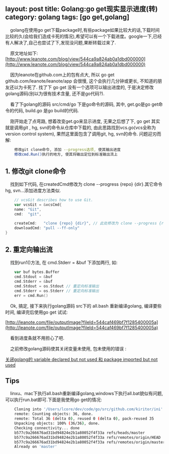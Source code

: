 layout: post
title: Golang:go get现实显示进度(转)
category: golang
tags: [go get,golang]
---
&nbsp;&nbsp;&nbsp;&nbsp;golang在使用go get下载package时,有些package如果比较大的话,下载时间比较的久(会给我们造成卡死的情况),希望可以有一个下载进度。google一下,已经有人解决了,自己也尝试了下,发现没问题,果断转载过来了.

&nbsp;&nbsp;&nbsp;&nbsp;原文地址如下:[http://www.leanote.com/blog/view/544ca9a824ab0a1dbd000000](http://www.leanote.com/blog/view/544ca9a824ab0a1dbd000000)
<!--more-->
&nbsp;&nbsp;&nbsp;&nbsp;因为leanote在github.com上的包有点大, 所以 go get github.com/leanote/leanote/app 会很慢, 这个会执行几分钟或更长, 不知道的朋友还以为卡死了. 找了下 go get 没有一个选项可以输出进度的, 于是决定修改golang源码(别以为很有技术含量, 还不是go代码?).

&nbsp;&nbsp;&nbsp;&nbsp;看了下golang的源码 src/cmd/go 下是go命令的源码, 其中, get.go是go get命令的代码, build.go 是go build的代码.

&nbsp;&nbsp;&nbsp;&nbsp;刚开始走了点弯路, 想着改变get.go来显示进度, 无果之后想了下, go get 其实就是调用git , hg, svn的命令从仓库中下载的, 由此思路找到vcs.go(vcs全称为version control system), 果然这里面包含了调用git, hg, svn的命令. 问题迎刃而解:

```bash
	修改git clone命令, 添加 --progress选项, 使其输出进度
	修改cmd.Run()执行的地方, 使其将输出定位到标准输出流上
```

## 1. 修改git clone命令
&nbsp;&nbsp;&nbsp;&nbsp;找到如下代码, 在createdCmd修改为 clone --progress {repo} {dir}.其它命令hg, svn...添加进度方法类似.
```go
	// vcsGit describes how to use Git.
	var vcsGit = &vcsCmd{
	name: "Git",
	cmd:  "git",

	createCmd:   "clone {repo} {dir}", // 此处修改为 clone --progress {repo} {dir}
	downloadCmd: "pull --ff-only"
}
```
## 2. 重定向输出流
&nbsp;&nbsp;&nbsp;&nbsp;找到run1()方法, 在 cmd.Stderr = &buf 下添加两行, 如:
```go
	var buf bytes.Buffer
	cmd.Stdout = &buf
	cmd.Stderr = &buf
	cmd.Stdout = os.Stdout // 重定向标准输出
	cmd.Stderr = os.Stderr // 重定向标准输出
	err = cmd.Run()
```
&nbsp;&nbsp;&nbsp;&nbsp;Ok, 搞定, 接下来执行golang源码 src下的 all.bash 重新编译golang, 编译要些时间, 编译完后使用go get 试试:

[http://leanote.com/file/outputImage?fileId=544caf469bf7f1285400005a](http://leanote.com/file/outputImage?fileId=544caf469bf7f1285400005a)

&nbsp;&nbsp;&nbsp;&nbsp;看到进度条就不用担心了吧.

&nbsp;&nbsp;&nbsp;&nbsp;之前修改golang源码使其关闭变量未使用, 包未使用的错误 : 

[关闭golang的 variable declared but not used 和 package imported but not used](http://leanote.com/blog/view/53118d331a9108428c000001)

## Tips
&nbsp;&nbsp;&nbsp;&nbsp;linxu、mac下执行all.bash重新编译golang,windows下执行all.bat貌似有问题,可以执行run.bat即可.下面是我使用go get的情况:
```bash
	Cloning into '/Users/lcore/dev/code/go/src/github.com/kiritor/ini'...
	remote: Counting objects: 36, done.
	remote: Total 36 (delta 0), reused 0 (delta 0), pack-reused 35
	Unpacking objects: 100% (36/36), done.
	Checking connectivity... done
	b577c9a266676ad31bd94824e2b1a80052f4f33a refs/heads/master
	b577c9a266676ad31bd94824e2b1a80052f4f33a refs/remotes/origin/HEAD
	b577c9a266676ad31bd94824e2b1a80052f4f33a refs/remotes/origin/master
	Already on 'master'
```